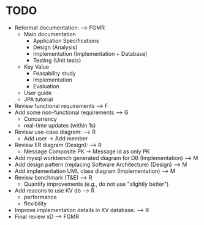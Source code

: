 # TODO

* Reformat documentation: --> FGMR
    - Main documentation
        + Application Specifications
        + Design (Analysis)
        + Implementation (Implementation + Database)
        + Testing (Unit tests)
    - Key Value
        + Feasability study
        + Implementation
        + Evaluation
    - User guide
    - JPA tutorial
* Review functional requirements --> F
* Add some non-functional requirements --> G
    - Concurrency 
    - real-time updates (within 1s)
* Review use-case diagram: --> R
    - Add user -> Add member
* Review ER diagram (Design): --> R
    - Message Composite PK -> Message id as only PK
* Add mysql workbench generated diagram for DB (Implementation) --> M
* Add design pattern (replacing Software Architecture) (Design) --> M
* Add implementation UML class diagram (Implementation) --> M
* Review benchmark (T&E) --> R
    - Quantify improvements (e.g., do not use "slightly better")
* Add reasons to use KV db --> R
    - performance
    - flexibility
* Improve implementation details in KV database. --> R
* Final review xD --> FGMR